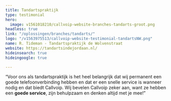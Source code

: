 ```yaml
---
title: Tandartspraktijk
type: testimonial
hero:
  image: v1561018210/callvoip-website-branches-tandarts-groot.png
headless: true
link: "/oplossingen/branches/tandarts/"
logo: "/v1563975513/callvoip-website-testimonial-tandartsNW.png"
name: R. Tideman - Tandartspraktijk de Wolvenstraat
website: https://tandartsindejordaan.nl/
hideinsearch: true
hideingoogle: true

---
```

“Voor ons als tandartspraktijk is het heel belangrijk dat wij permanent een goede telefoonverbinding hebben en dat er een snelle service is wanneer nodig en dat biedt Callvoip. Wij bevelen Callvoip zeker aan, want ze hebben een **goede service**, zijn behulpzaam en denken altijd met je mee!”
